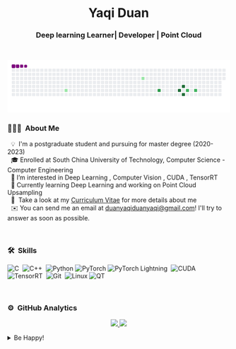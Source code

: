 <h1 align="center">Yaqi Duan</h1>
<p align="center">
<h3 align="center">Deep learning Learner| Developer | Point Cloud </h3>
</p>

<br/>

![snake gif](assets/github-contribution-grid-snake.gif)

### 👨🏻‍💻 &nbsp;About Me

  &nbsp;&nbsp;💡 &nbsp;I'm a postgraduate student and pursuing for master degree (2020-2023)<br/>
  &nbsp;&nbsp;🎓&nbsp;Enrolled at South China University of Technology, Computer Science - Computer Engineering<br/>
  &nbsp;&nbsp;🌱 I’m interested in Deep Learning , Computer Vision , CUDA , TensorRT<br/>
  &nbsp;&nbsp;🔭&nbsp;Currently learning Deep Learning and working on Point Cloud Upsampling<br/>
  &nbsp;&nbsp;📄 &nbsp;Take a look at my [Curriculum Vitae](https://github.com/DuanYaqi/DuanYaqi/blob/master/DUAN_CV.pdf) for more details about me<br/>
  &nbsp;&nbsp;✉️&nbsp;You can send me an email at duanyaqiduanyaqi@gmail.com! I'll try to answer as soon as possible.



<br/>

### 🛠 &nbsp;Skills
![C](https://img.shields.io/badge/-C-05122A?style=flat&logo=C&logoColor=A8B9CC)&nbsp; ![C++](https://img.shields.io/badge/-C++-05122A?style=flat&logo=C%2B%2B&logoColor=00599C)&nbsp; ![Python](https://img.shields.io/badge/-Python-05122A?style=flat&logo=python)&nbsp;![PyTorch](https://img.shields.io/badge/-PyTorch-05122A?style=flat&logo=pytorch)&nbsp;![PyTorch Lightning](https://img.shields.io/badge/-PyTorchLightning-05122A?style=flat&logo=pytorchlightning)&nbsp; ![CUDA](https://img.shields.io/badge/-CUDA-05122A?style=flat&logo=nvidia)&nbsp;![TensorRT](https://img.shields.io/badge/-TensorRT-05122A?style=flat&logo=nvidia)&nbsp; ![Git](https://img.shields.io/badge/-Git-05122A?style=flat&logo=git)&nbsp; ![Linux](https://img.shields.io/badge/-Linux-05122A?style=flat&logo=linux&logoColor=A8B9CC)&nbsp;![QT](https://img.shields.io/badge/-QT-05122A?style=flat&logo=qt&logoColor=A8B9CC)&nbsp;



<br/>

### ⚙️ &nbsp;GitHub Analytics
<p align="center">
<a href="https://github.com/DuanYaqi">
  <img height="180em" src="https://github-readme-stats-eight-theta.vercel.app/api?username=DuanYaqi&show_icons=true&theme=algolia&include_all_commits=true&count_private=true"/>
  <img height="180em" src="https://github-readme-stats-eight-theta.vercel.app/api/top-langs/?username=duanyaqi&layout=compact&langs_count=8&theme=algolia"/>
</a>
</p>



<details>
  <summary>Be Happy!</summary>
<img width="50%" src='assets/Q.gif'/>
</details>
